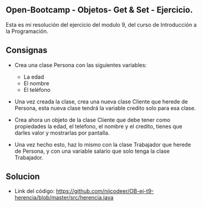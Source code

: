 ## Open-Bootcamp - Objetos- Get & Set - Ejercicio.
Esta es mi resolución del ejercicio del modulo 9, del curso de Introducción a la Programación.

## Consignas
- Crea una clase Persona con las siguientes variables:
    - La edad
    - El nombre
    - El teléfono 

- Una vez creada la clase, crea una nueva clase Cliente que herede de Persona, esta nueva clase tendrá la variable credito solo para esa clase.

- Crea ahora un objeto de la clase Cliente que debe tener como propiedades la edad, el telefono, el nombre y el credito, tienes que darles valor y mostrarlas por pantalla.

- Una vez hecho esto, haz lo mismo con la clase Trabajador que herede de Persona, y con una variable salario que solo tenga la clase Trabajador.

## Solucion
- Link del código: https://github.com/niicodeer/OB-ej-t9-herencia/blob/master/src/herencia.java